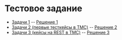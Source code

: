 # Тестовое задание 

- [Задачи 1](./task1.md) -- [Решение 1](./task1.py)
- [Задачи 2 (первые тесткейсы в TMC)](./task2.md) -- [Решение 2](./tests/task2/task2.py)
- [Задачи 3 (кейсы на REST в TMC)](./task3.md) -- [Решение 3](./tests/task3/task3.py)